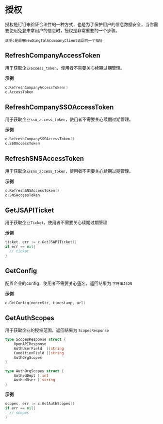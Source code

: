 # 授权

授权是钉钉来验证合法性的一种方式，也是为了保护用户的信息数据安全，当你需要使用免登来拿用户的信息时，授权是非常重要的一个步骤。

`说明c是调用NewDingTalkCompanyClient返回的一个指针`

## RefreshCompanyAccessToken

用于获取企业`access_token`，使用者不需要关心续期过期管理。

**示例**

```go
c.RefreshCompanyAccessToken()
c.AccessToken
```

## RefreshCompanySSOAccessToken

用于获取企业`sso_access_token`，使用者不需要关心续期过期管理。

**示例**

```go
c.RefreshCompanySSOAccessToken()
c.SSOAccessToken
```

## RefreshSNSAccessToken

用于获取企业`sns_access_token`，使用者不需要关心续期过期管理。

**示例**

```go
c.RefreshSNSAccessToken()
c.SNSAccessToken
```

## GetJSAPITicket

用于获取企业`Ticket`，使用者不需要关心续期过期管理

**示例**

```go
ticket, err := c.GetJSAPITicket()
if err == nil{
  // ticket
}
```

## GetConfig

配置企业的config，使用者不需要关心签名，返回结果为 `字符串JSON`

**示例**

```go
c.GetConfig(nonceStr, timestamp, url)
```

## GetAuthScopes

用于获取企业的授权范围，返回结果为 `ScopesResponse`

```go
type ScopesResponse struct {
	OpenAPIResponse
	AuthUserField  []string
	ConditionField []string
	AuthOrgScopes
}

type AuthOrgScopes struct {
	AuthedDept []int
	AuthedUser []string
}
```

**示例**

```go
scopes, err := c.GetAuthScopes()
if err == nil{
  // scopes
}
```